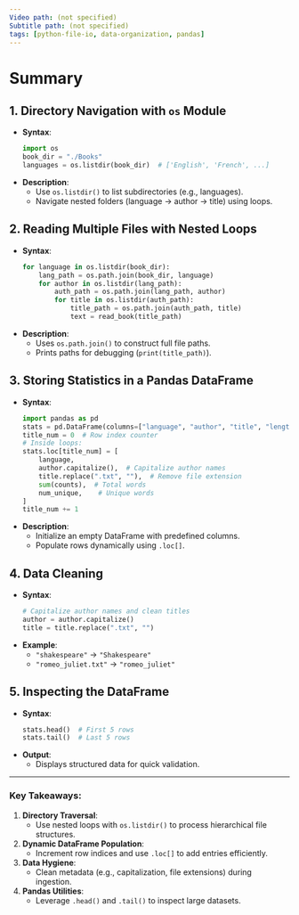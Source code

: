 ```yaml
---
Video path: (not specified)  
Subtitle path: (not specified)  
tags: [python-file-io, data-organization, pandas]  
---
```


# Summary

## 1. **Directory Navigation with `os` Module**  
   - **Syntax**:  
     ```python  
     import os  
     book_dir = "./Books"  
     languages = os.listdir(book_dir)  # ['English', 'French', ...]  
     ```  
   - **Description**:  
     - Use `os.listdir()` to list subdirectories (e.g., languages).  
     - Navigate nested folders (language → author → title) using loops.  

## 2. **Reading Multiple Files with Nested Loops**  
   - **Syntax**:  
     ```python  
     for language in os.listdir(book_dir):  
         lang_path = os.path.join(book_dir, language)  
         for author in os.listdir(lang_path):  
             auth_path = os.path.join(lang_path, author)  
             for title in os.listdir(auth_path):  
                 title_path = os.path.join(auth_path, title)  
                 text = read_book(title_path)  
     ```  
   - **Description**:  
     - Uses `os.path.join()` to construct full file paths.  
     - Prints paths for debugging (`print(title_path)`).  

## 3. **Storing Statistics in a Pandas DataFrame**  
   - **Syntax**:  
     ```python  
     import pandas as pd  
     stats = pd.DataFrame(columns=["language", "author", "title", "length", "unique"])  
     title_num = 0  # Row index counter  
     # Inside loops:  
     stats.loc[title_num] = [  
         language,  
         author.capitalize(),  # Capitalize author names  
         title.replace(".txt", ""),  # Remove file extension  
         sum(counts),  # Total words  
         num_unique,    # Unique words  
     ]  
     title_num += 1  
     ```  
   - **Description**:  
     - Initialize an empty DataFrame with predefined columns.  
     - Populate rows dynamically using `.loc[]`.  

## 4. **Data Cleaning**  
   - **Syntax**:  
     ```python  
     # Capitalize author names and clean titles  
     author = author.capitalize()  
     title = title.replace(".txt", "")  
     ```  
   - **Example**:  
     - `"shakespeare"` → `"Shakespeare"`  
     - `"romeo_juliet.txt"` → `"romeo_juliet"`  

## 5. **Inspecting the DataFrame**  
   - **Syntax**:  
     ```python  
     stats.head()  # First 5 rows  
     stats.tail()  # Last 5 rows  
     ```  
   - **Output**:  
     - Displays structured data for quick validation.  

---

### Key Takeaways:  
1. **Directory Traversal**:  
   - Use nested loops with `os.listdir()` to process hierarchical file structures.  
2. **Dynamic DataFrame Population**:  
   - Increment row indices and use `.loc[]` to add entries efficiently.  
3. **Data Hygiene**:  
   - Clean metadata (e.g., capitalization, file extensions) during ingestion.  
4. **Pandas Utilities**:  
   - Leverage `.head()` and `.tail()` to inspect large datasets.  